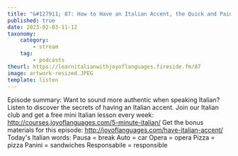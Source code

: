 ```yaml
---
title: "&#127911; 87: How to Have an Italian Accent, the Quick and Painless Way!"
published: true
date: 2023-02-03-11-12
taxonomy:
    category:
        - stream
    tag:
        - podcasts
theurl: https://learnitalianwithjoyoflanguages.fireside.fm/87
image: artwork-resized.JPEG
template: listen
---
```


Episode summary: Want to sound more authentic when speaking Italian? Listen to discover the secrets of having an Italian accent. Join our Italian club and get a free mini Italian lesson every week: http://courses.joyoflanguages.com/5-minute-italian/ Get the bonus materials for this episode: http://joyoflanguages.com/have-italian-accent/ Today&#039;s Italian words: Pausa = break Auto = car Opera = opera Pizza = pizza Panini = sandwiches Responsabile = responsible
